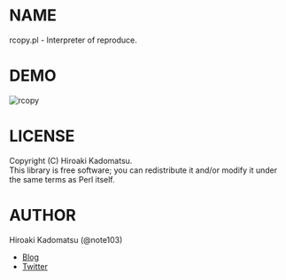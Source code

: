 # NAME

rcopy.pl - Interpreter of reproduce.

# DEMO

![rcopy](https://dl.dropboxusercontent.com/u/7779513/rcopy/2016-04-12_rcopy.gif)

# LICENSE

Copyright (C) Hiroaki Kadomatsu.  
This library is free software; you can redistribute it and/or modify it under the same terms as Perl itself.

# AUTHOR

Hiroaki Kadomatsu (@note103)

- [Blog](http://note103.hateblo.jp/)
- [Twitter](https://twitter.com/note103)

